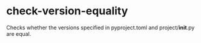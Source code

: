 # check-version-equality

Checks whether the versions specified in pyproject.toml and project/__init__.py are equal.
